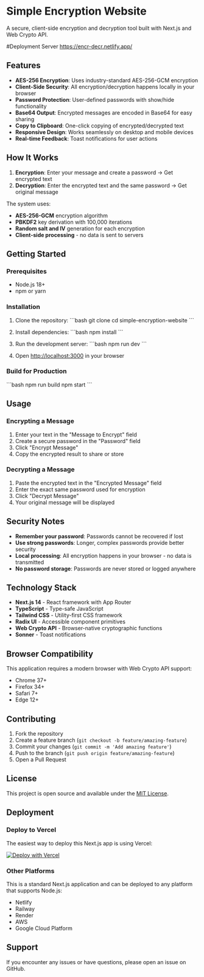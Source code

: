 # Simple Encryption Website

A secure, client-side encryption and decryption tool built with Next.js and Web Crypto API.

#Deployment Server
https://encr-decr.netlify.app/

## Features

- **AES-256 Encryption**: Uses industry-standard AES-256-GCM encryption
- **Client-Side Security**: All encryption/decryption happens locally in your browser
- **Password Protection**: User-defined passwords with show/hide functionality
- **Base64 Output**: Encrypted messages are encoded in Base64 for easy sharing
- **Copy to Clipboard**: One-click copying of encrypted/decrypted text
- **Responsive Design**: Works seamlessly on desktop and mobile devices
- **Real-time Feedback**: Toast notifications for user actions

## How It Works

1. **Encryption**: Enter your message and create a password → Get encrypted text
2. **Decryption**: Enter the encrypted text and the same password → Get original message

The system uses:
- **AES-256-GCM** encryption algorithm
- **PBKDF2** key derivation with 100,000 iterations
- **Random salt and IV** generation for each encryption
- **Client-side processing** - no data is sent to servers

## Getting Started

### Prerequisites

- Node.js 18+ 
- npm or yarn

### Installation

1. Clone the repository:
\`\`\`bash
git clone <your-repo-url>
cd simple-encryption-website
\`\`\`

2. Install dependencies:
\`\`\`bash
npm install
\`\`\`

3. Run the development server:
\`\`\`bash
npm run dev
\`\`\`

4. Open [http://localhost:3000](http://localhost:3000) in your browser

### Build for Production

\`\`\`bash
npm run build
npm start
\`\`\`

## Usage

### Encrypting a Message

1. Enter your text in the "Message to Encrypt" field
2. Create a secure password in the "Password" field
3. Click "Encrypt Message"
4. Copy the encrypted result to share or store

### Decrypting a Message

1. Paste the encrypted text in the "Encrypted Message" field
2. Enter the exact same password used for encryption
3. Click "Decrypt Message"
4. Your original message will be displayed

## Security Notes

- **Remember your password**: Passwords cannot be recovered if lost
- **Use strong passwords**: Longer, complex passwords provide better security
- **Local processing**: All encryption happens in your browser - no data is transmitted
- **No password storage**: Passwords are never stored or logged anywhere

## Technology Stack

- **Next.js 14** - React framework with App Router
- **TypeScript** - Type-safe JavaScript
- **Tailwind CSS** - Utility-first CSS framework
- **Radix UI** - Accessible component primitives
- **Web Crypto API** - Browser-native cryptographic functions
- **Sonner** - Toast notifications

## Browser Compatibility

This application requires a modern browser with Web Crypto API support:
- Chrome 37+
- Firefox 34+
- Safari 7+
- Edge 12+

## Contributing

1. Fork the repository
2. Create a feature branch (`git checkout -b feature/amazing-feature`)
3. Commit your changes (`git commit -m 'Add amazing feature'`)
4. Push to the branch (`git push origin feature/amazing-feature`)
5. Open a Pull Request

## License

This project is open source and available under the [MIT License](LICENSE).

## Deployment

### Deploy to Vercel

The easiest way to deploy this Next.js app is using Vercel:

[![Deploy with Vercel](https://vercel.com/button)](https://vercel.com/new/clone?repository-url=<your-repo-url>)

### Other Platforms

This is a standard Next.js application and can be deployed to any platform that supports Node.js:
- Netlify
- Railway
- Render
- AWS
- Google Cloud Platform

## Support

If you encounter any issues or have questions, please open an issue on GitHub.
